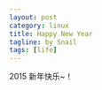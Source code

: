```yaml
---
layout: post
category: linux
title: Happy New Year
tagline: by Snail
tags: [life]
---
```

2015 新年快乐~！
